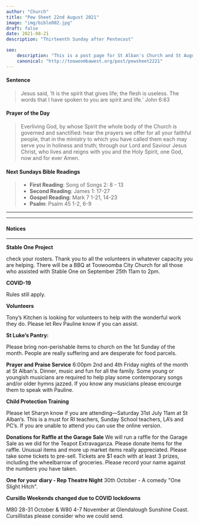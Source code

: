 ```yaml
---
author: "Church"
title: "Pew Sheet 22nd August 2021"
image: "img/bible002.jpg"
draft: false
date: 2021-08-21    
description: "Thirteenth Sunday after Pentecost"

seo: 
    description: "This is a post page for St Alban's Church and St Augustine's Church Toowoomba"
    canonical: "http://toowoombawest.org/post/pewsheet2221"
---
```



#### Sentence

> Jesus said, ‘It is the spirit that gives life; the flesh is useless. The words that I have spoken to you are spirit and life.’ John 6:63

#### Prayer of the Day

> Everliving God, by whose Spirit the whole body of the Church is governed and sanctified: hear the prayers we offer for all your faithful people, that in the ministry to which you have called them each may serve you in holiness and truth; through our Lord and Saviour Jesus Christ, who lives and reigns with you and the Holy Spirit, one God, now and for ever   Amen.  



#### Next Sundays Bible Readings
> * **First Reading**: Song of Songs 2: 8 - 13
> * **Second Reading**: James 1: 17-27
> * **Gospel Reading**: Mark 7 1-21, 14-23
> * **Psalm**: Psalm 45 1-2, 6-9

---



---
#### Notices
---



**Stable One Project**

check your rosters. Thank you to all the volunteers in whatever capacity you are helping. There will be a BBQ at Toowoomba City Church for all those who assisted with Stable One on September 25th 11am to 2pm. 

**COVID-19**

Rules still apply.


**Volunteers**

Tony’s Kitchen is looking for volunteers to help with the wonderful work they do. Please let Rev Pauline know if you can assist.

**St Luke’s Pantry:**

Please bring non-perishable items to church on  the 1st Sunday of the month.  People are really suffering and are desperate for food parcels.  

**Prayer and Praise Service**
6:00pm 2nd and 4th Friday nights of the month at St Alban's. Dinner, music and fun for all the family. Some young or youngish musicians are required to help play some contemporary songs and/or older hymns jazzed. If you know any musicians please encourge them to speak with Pauline.

**Child Protection Training**

Please let Sharyn know if you are attending—Saturday 31st July 11am at St Alban’s. This is a must for RI teachers, Sunday School teachers, LA’s and PC’s. If you are unable to attend you can use the online version.

**Donations for Raffle at the Garage Sale**
We will run a raffle for the Garage Sale as we did for the Teapot Extravaganza. Please donate items for the raffle. Unusual items and more up market items really appreciated. Please take some tickets to pre-sell. Tickets are $1 each with at least 3 prizes, including the wheelbarrow of groceries. Please record your name against the numbers you have taken. 



**One for your diary - Rep Theatre Night**
30th October - A comedy "One Slight Hitch".


**Cursillo Weekends changed due to COVID lockdowns**

M80 28-31 October & W80 4-7 November at Glendalough Sunshine Coast. Cursillistas please consider who we could send.